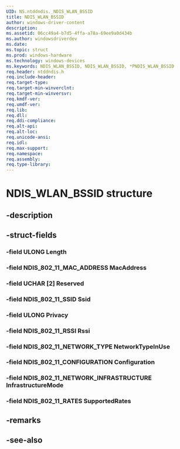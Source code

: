 ```yaml
---
UID: NS.ntddndis._NDIS_WLAN_BSSID
title: NDIS_WLAN_BSSID
author: windows-driver-content
description: 
ms.assetid: 06cc49a4-b7d5-4ffa-a78a-69ee9a0d434b
ms.author: windowsdriverdev
ms.date: 
ms.topic: struct
ms.prod: windows-hardware
ms.technology: windows-devices
ms.keywords: NDIS_WLAN_BSSID, NDIS_WLAN_BSSID, *PNDIS_WLAN_BSSID
req.header: ntddndis.h
req.include-header:
req.target-type:
req.target-min-winverclnt:
req.target-min-winversvr:
req.kmdf-ver:
req.umdf-ver:
req.lib:
req.dll:
req.ddi-compliance:
req.alt-api:
req.alt-loc:
req.unicode-ansi:
req.idl:
req.max-support:
req.namespace:
req.assembly:
req.type-library:
---
```


# NDIS_WLAN_BSSID structure

## -description



## -struct-fields

### -field ULONG Length			
 	
### -field NDIS_802_11_MAC_ADDRESS MacAddress			
 	
### -field UCHAR [2] Reserved			
 	
### -field NDIS_802_11_SSID Ssid			
 	
### -field ULONG Privacy			
 	
### -field NDIS_802_11_RSSI Rssi			
 	
### -field NDIS_802_11_NETWORK_TYPE NetworkTypeInUse			
 	
### -field NDIS_802_11_CONFIGURATION Configuration			
 	
### -field NDIS_802_11_NETWORK_INFRASTRUCTURE InfrastructureMode			
 	
### -field NDIS_802_11_RATES SupportedRates			
 	
## -remarks

## -see-also